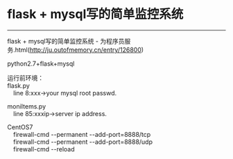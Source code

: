 # flask + mysql写的简单监控系统

---

flask + mysql写的简单监控系统 - 为程序员服务.html(http://ju.outofmemory.cn/entry/126800)  

python2.7+flask+mysql  

运行前环境：  
flask.py  
&emsp;line 8:xxx->your mysql root passwd.  

moniItems.py  
&emsp;line 85:xxxip->server ip address.  

CentOS7  
&emsp;firewall-cmd --permanent --add-port=8888/tcp  
&emsp;firewall-cmd --permanent --add-port=8888/udp  
&emsp;firewall-cmd --reload  
